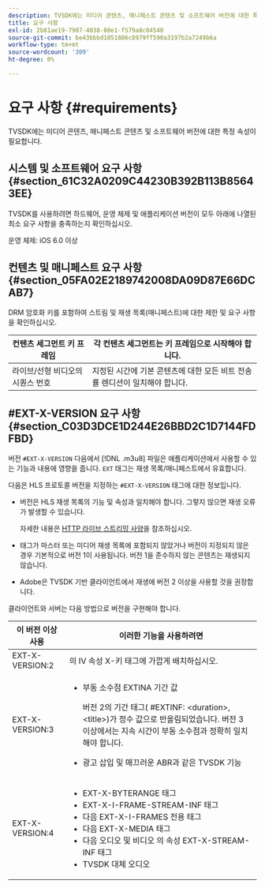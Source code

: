 ```yaml
---
description: TVSDK에는 미디어 콘텐츠, 매니페스트 콘텐츠 및 소프트웨어 버전에 대한 특정 속성이 필요합니다.
title: 요구 사항
exl-id: 2b81ae19-7907-4038-80e1-f579a8c04540
source-git-commit: be43bbbd1051886c8979ff590a3197b2a7249b6a
workflow-type: tm+mt
source-wordcount: '309'
ht-degree: 0%

---
```


# 요구 사항 {#requirements}

TVSDK에는 미디어 콘텐츠, 매니페스트 콘텐츠 및 소프트웨어 버전에 대한 특정 속성이 필요합니다.

## 시스템 및 소프트웨어 요구 사항 {#section_61C32A0209C44230B392B113B85643EE}

TVSDK를 사용하려면 하드웨어, 운영 체제 및 애플리케이션 버전이 모두 아래에 나열된 최소 요구 사항을 충족하는지 확인하십시오.

운영 체제: iOS 6.0 이상

## 컨텐츠 및 매니페스트 요구 사항 {#section_05FA02E2189742008DA09D87E66DCAB7}

DRM 암호화 키를 포함하여 스트림 및 재생 목록(매니페스트)에 대한 제한 및 요구 사항을 확인하십시오.

| 컨텐츠 세그먼트 키 프레임 | 각 컨텐츠 세그먼트는 키 프레임으로 시작해야 합니다. |
|---|---|
| 라이브/선형 비디오의 시퀀스 번호 | 지정된 시간에 기본 콘텐츠에 대한 모든 비트 전송률 렌디션이 일치해야 합니다. |

## #EXT-X-VERSION 요구 사항 {#section_C03D3DCE1D244E26BBD2C1D7144FDFBD}

버전 `#EXT-X-VERSION` 다음에서 [!DNL .m3u8] 파일은 애플리케이션에서 사용할 수 있는 기능과 내용에 영향을 줍니다. `EXT` 태그는 재생 목록/매니페스트에서 유효합니다.

다음은 HLS 프로토콜 버전을 지정하는 `#EXT-X-VERSION` 태그에 대한 정보입니다.

* 버전은 HLS 재생 목록의 기능 및 속성과 일치해야 합니다. 그렇지 않으면 재생 오류가 발생할 수 있습니다.

   자세한 내용은 [HTTP 라이브 스트리밍 사양](https://datatracker.ietf.org/doc/draft-pantos-http-live-streaming/?include_text=1)을 참조하십시오.
* 태그가 마스터 또는 미디어 재생 목록에 포함되지 않았거나 버전이 지정되지 않은 경우 기본적으로 버전 1이 사용됩니다. 버전 1을 준수하지 않는 콘텐츠는 재생되지 않습니다.
* Adobe은 TVSDK 기반 클라이언트에서 재생에 버전 2 이상을 사용할 것을 권장합니다.

클라이언트와 서버는 다음 방법으로 버전을 구현해야 합니다.

<table id="table_62EB98EDD9DE49EC84CB1C7D59BC40E6"> 
 <thead> 
  <tr> 
   <th colname="1" class="entry"> 이 버전 이상 사용 </th> 
   <th colname="2" class="entry"> 이러한 기능을 사용하려면 </th> 
  </tr> 
 </thead>
 <tbody> 
  <tr> 
   <td colname="1"> <span class="codeph"> EXT-X-VERSION:2 </span> </td> 
   <td colname="2"> 의 IV 속성 <span class="codeph"> X-키 </span> 태그에 가깝게 배치하십시오. </td> 
  </tr> 
  <tr> 
   <td colname="1"> <span class="codeph"> EXT-X-VERSION:3 </span> </td> 
   <td colname="2"> 
    <ul id="ul_C9500D3F934848639C204BF248F139FF"> 
     <li id="li_535A7E3FABCB46FE872A7EA5DE2A1784">부동 소수점 <span class="codeph"> EXTINA </span> 기간 값 <p>버전 2의 기간 태그( <span class="codeph"> #EXTINF: </span>&lt;duration&gt;,&lt;title&gt;)가 정수 값으로 반올림되었습니다. 버전 3 이상에서는 지속 시간이 부동 소수점과 정확히 일치해야 합니다. </p> </li> 
     <li id="li_8DF5E91F1D5D4E19894595E1FE0A5EDE"> 광고 삽입 및 매끄러운 ABR과 같은 TVSDK 기능 </li> 
    </ul> </td> 
  </tr> 
  <tr> 
   <td colname="1"> <p> <span class="codeph"> EXT-X-VERSION:4 </span> </p> </td> 
   <td colname="2"> <p> 
     <ul id="ul_99E24D013E3141308B5A57446A9B8033"> 
      <li id="li_F36E65ADD2CA451C82FF18DBD5667927"><span class="codeph"> EXT-X-BYTERANGE </span> 태그 </li> 
      <li id="li_8C653168A7B84D11AC233E7548A8D2EF"><span class="codeph"> EXT-X-I-FRAME-STREAM-INF </span> 태그 </li> 
      <li id="li_2922B34717CB4F6189068529CDBE6D10">다음 <span class="codeph"> EXT-X-I-FRAMES 전용 </span> 태그 </li> 
      <li id="li_D015D78E217641D7867EB509E9F9EEE2">다음 <span class="codeph"> EXT-X-MEDIA </span> 태그 </li> 
      <li id="li_CA068EA381984F5497FE67617CA8BB34">다음 <span class="codeph"> 오디오 </span> 및 <span class="codeph"> 비디오 </span> 의 속성 <span class="codeph"> EXT-X-STREAM-INF </span> 태그 </li> 
      <li id="li_EE78CC7D194A4EB2897F9AE8E4B081B8"> TVSDK 대체 오디오 </li> 
     </ul> </p> </td> 
  </tr> 
 </tbody> 
</table>
